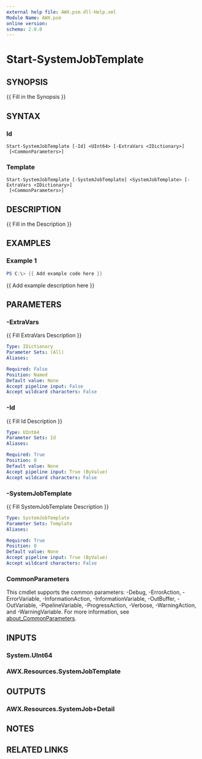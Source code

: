 ```yaml
---
external help file: AWX.psm.dll-Help.xml
Module Name: AWX.psm
online version:
schema: 2.0.0
---
```


# Start-SystemJobTemplate

## SYNOPSIS
{{ Fill in the Synopsis }}

## SYNTAX

### Id
```
Start-SystemJobTemplate [-Id] <UInt64> [-ExtraVars <IDictionary>]
 [<CommonParameters>]
```

### Template
```
Start-SystemJobTemplate [-SystemJobTemplate] <SystemJobTemplate> [-ExtraVars <IDictionary>]
 [<CommonParameters>]
```

## DESCRIPTION
{{ Fill in the Description }}

## EXAMPLES

### Example 1
```powershell
PS C:\> {{ Add example code here }}
```

{{ Add example description here }}

## PARAMETERS

### -ExtraVars
{{ Fill ExtraVars Description }}

```yaml
Type: IDictionary
Parameter Sets: (All)
Aliases:

Required: False
Position: Named
Default value: None
Accept pipeline input: False
Accept wildcard characters: False
```

### -Id
{{ Fill Id Description }}

```yaml
Type: UInt64
Parameter Sets: Id
Aliases:

Required: True
Position: 0
Default value: None
Accept pipeline input: True (ByValue)
Accept wildcard characters: False
```

### -SystemJobTemplate
{{ Fill SystemJobTemplate Description }}

```yaml
Type: SystemJobTemplate
Parameter Sets: Template
Aliases:

Required: True
Position: 0
Default value: None
Accept pipeline input: True (ByValue)
Accept wildcard characters: False
```

### CommonParameters
This cmdlet supports the common parameters: -Debug, -ErrorAction, -ErrorVariable, -InformationAction, -InformationVariable, -OutBuffer, -OutVariable, -PipelineVariable, -ProgressAction, -Verbose, -WarningAction, and -WarningVariable. For more information, see [about_CommonParameters](http://go.microsoft.com/fwlink/?LinkID=113216).

## INPUTS

### System.UInt64

### AWX.Resources.SystemJobTemplate

## OUTPUTS

### AWX.Resources.SystemJob+Detail

## NOTES

## RELATED LINKS
